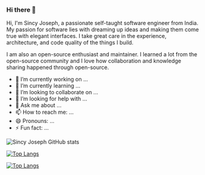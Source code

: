 ### Hi there 👋

Hi, I'm Sincy Joseph, a passionate self-taught software engineer from India. My passion for software lies with dreaming up ideas and making them come true with elegant interfaces. I take great care in the experience, architecture, and code quality of the things I build.

I am also an open-source enthusiast and maintainer. I learned a lot from the open-source community and I love how collaboration and knowledge sharing happened through open-source.

- 🔭 I’m currently working on ...
- 🌱 I’m currently learning ...
- 👯 I’m looking to collaborate on ...
- 🤔 I’m looking for help with ...
- 💬 Ask me about ...
- 📫 How to reach me: ...
- 😄 Pronouns: ...
- ⚡ Fun fact: ...


![Sincy Joseph GitHub stats](https://github-readme-stats.vercel.app/api?username=sincyjoseph&show_icons=true&theme=radical)

[![Top Langs](https://github-readme-stats.vercel.app/api/top-langs/?username=sincyjoseph)](https://github.com/sincyjoseph/github-readme-stats)


[![Top Langs](https://github-readme-stats.vercel.app/api/top-langs/?username=sincyjoseph&langs_count=8)](https://github.com/sincyjoseph/github-readme-stats)

